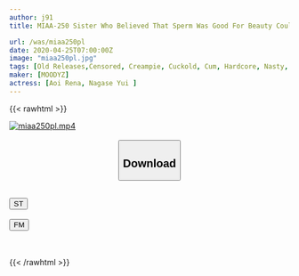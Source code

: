 ```yaml
---
author: j91
title: MIAA-250 Sister Who Believed That Sperm Was Good For Beauty Could Be A Sperm Cum Shot By Her Sister, So She Could Beg And Ask For Cumshot Cum Cum On Yui Nagase Yuina Aoi

url: /was/miaa250pl
date: 2020-04-25T07:00:00Z
image: "miaa250pl.jpg"
tags: [Old Releases,Censored, Creampie, Cuckold, Cum, Hardcore, Nasty, Sister]
maker: [MOODYZ]
actress: [Aoi Rena, Nagase Yui ]
---
```



{{< rawhtml >}}

<div class="video" data-videoid="RQxdJL1ejlHd1Mb">
    <a href="javascript:;">
        <img src="/was/miaa250pl/miaa250pl.jpg" width="WIDTH" height="HEIGHT" alt="miaa250pl.mp4" loading="lazy">
    </a>
</div>

<script type="text/javascript" src="https://j91.asia/asset/on-demand-st.js"></script>

<br>
  <link rel="stylesheet" href="https://j91.asia/asset/bs5.css">
  
  <center>
  <button class="btn btn-primary" type="button" data-bs-toggle="collapse" data-bs-target=".multi-collapse" aria-expanded="false" aria-controls="multiCollapseExample1 multiCollapseExample2"><h2>Download</h2></button></center>
</p>
<div class="row">
  <div class="col">
    <div class="collapse multi-collapse" id="multiCollapseExample1">
      <div class="card card-body">
	      	      <br>
<div class="buttons">  
<a href="https://streamtape.to/v/RQxdJL1ejlHd1Mb" target="_blank"><button class="btn-hover color-3"><i class="fa fa-download"></i> ST</button></a></div>
    </div>
  </div>
</div>
  <div class="col">
    <div class="collapse multi-collapse" id="multiCollapseExample2">
      <div class="card card-body">
	      <br>
<div class="buttons">
    <a href="https://filemoon.sx/d/6jd0zkiar42s" target="_blank"><button class="btn-hover color-8"><i class="fa fa-download"></i> FM</button></a></div>
<br><br>
      </div>
    </div>
  </div>
</div>

{{< /rawhtml >}}